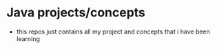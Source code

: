 # Java projects/concepts
* this repos just contains all my project and concepts that i have been learning
